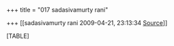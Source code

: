 +++
title = "017 sadasivamurty rani"

+++
[[sadasivamurty rani	2009-04-21, 23:13:34 [Source](https://groups.google.com/g/bvparishat/c/CXswxSRUl1A)]]



[TABLE]

  

